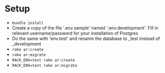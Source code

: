 # Setup

- `bundle install`
- Create a copy of the file '.env.sample' named '.env.development'. Fill in relevant username/password for your installation of Postgres
- Do the same with 'env.test' and rename the database to _test instead of _development
- `rake ar:create`
- `rake ar:migrate`
- `RACK_ENV=test rake ar:create`
- `RACK_ENV=test rake ar:migrate`
